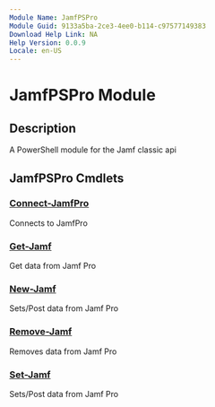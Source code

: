 ```yaml
---
Module Name: JamfPSPro
Module Guid: 9133a5ba-2ce3-4ee0-b114-c97577149383
Download Help Link: NA
Help Version: 0.0.9
Locale: en-US
---
```


# JamfPSPro Module
## Description
A PowerShell module for the Jamf classic api

## JamfPSPro Cmdlets
### [Connect-JamfPro](Connect-JamfPro.md)
Connects to JamfPro

### [Get-Jamf](Get-Jamf.md)
Get data from Jamf Pro

### [New-Jamf](New-Jamf.md)
Sets/Post data from Jamf Pro

### [Remove-Jamf](Remove-Jamf.md)
Removes data from Jamf Pro

### [Set-Jamf](Set-Jamf.md)
Sets/Post data from Jamf Pro


